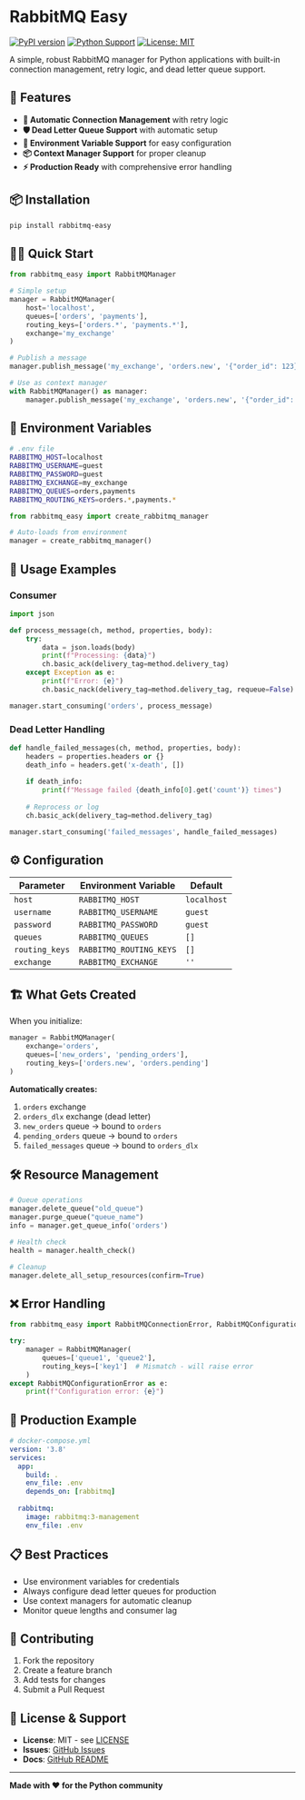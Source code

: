 # RabbitMQ Easy

[![PyPI version](https://badge.fury.io/py/rabbitmq-easy.svg)](https://badge.fury.io/py/rabbitmq-easy)
[![Python Support](https://img.shields.io/pypi/pyversions/rabbitmq-easy.svg)](https://pypi.org/project/rabbitmq-easy/)
[![License: MIT](https://img.shields.io/badge/License-MIT-yellow.svg)](https://opensource.org/licenses/MIT)

A simple, robust RabbitMQ manager for Python applications with built-in connection management, retry logic, and dead letter queue support.

## 🚀 Features

- **🔄 Automatic Connection Management** with retry logic
- **🛡️ Dead Letter Queue Support** with automatic setup
- **🔧 Environment Variable Support** for easy configuration
- **📦 Context Manager Support** for proper cleanup
- **⚡ Production Ready** with comprehensive error handling

## 📦 Installation

```bash
pip install rabbitmq-easy
```

## 🏃‍♂️ Quick Start

```python
from rabbitmq_easy import RabbitMQManager

# Simple setup
manager = RabbitMQManager(
    host='localhost',
    queues=['orders', 'payments'],
    routing_keys=['orders.*', 'payments.*'],
    exchange='my_exchange'
)

# Publish a message
manager.publish_message('my_exchange', 'orders.new', '{"order_id": 123}')

# Use as context manager
with RabbitMQManager() as manager:
    manager.publish_message('my_exchange', 'orders.new', '{"order_id": 123}')
```

## 🔧 Environment Variables

```bash
# .env file
RABBITMQ_HOST=localhost
RABBITMQ_USERNAME=guest
RABBITMQ_PASSWORD=guest
RABBITMQ_EXCHANGE=my_exchange
RABBITMQ_QUEUES=orders,payments
RABBITMQ_ROUTING_KEYS=orders.*,payments.*
```

```python
from rabbitmq_easy import create_rabbitmq_manager

# Auto-loads from environment
manager = create_rabbitmq_manager()
```

## 📖 Usage Examples

### Consumer
```python
import json

def process_message(ch, method, properties, body):
    try:
        data = json.loads(body)
        print(f"Processing: {data}")
        ch.basic_ack(delivery_tag=method.delivery_tag)
    except Exception as e:
        print(f"Error: {e}")
        ch.basic_nack(delivery_tag=method.delivery_tag, requeue=False)

manager.start_consuming('orders', process_message)
```

### Dead Letter Handling
```python
def handle_failed_messages(ch, method, properties, body):
    headers = properties.headers or {}
    death_info = headers.get('x-death', [])
    
    if death_info:
        print(f"Message failed {death_info[0].get('count')} times")
    
    # Reprocess or log
    ch.basic_ack(delivery_tag=method.delivery_tag)

manager.start_consuming('failed_messages', handle_failed_messages)
```

## ⚙️ Configuration

| Parameter | Environment Variable | Default |
|-----------|---------------------|---------|
| `host` | `RABBITMQ_HOST` | `localhost` |
| `username` | `RABBITMQ_USERNAME` | `guest` |
| `password` | `RABBITMQ_PASSWORD` | `guest` |
| `queues` | `RABBITMQ_QUEUES` | `[]` |
| `routing_keys` | `RABBITMQ_ROUTING_KEYS` | `[]` |
| `exchange` | `RABBITMQ_EXCHANGE` | `''` |

## 🏗️ What Gets Created

When you initialize:
```python
manager = RabbitMQManager(
    exchange='orders',
    queues=['new_orders', 'pending_orders'],
    routing_keys=['orders.new', 'orders.pending']
)
```

**Automatically creates:**
1. `orders` exchange
2. `orders_dlx` exchange (dead letter)
3. `new_orders` queue → bound to `orders`
4. `pending_orders` queue → bound to `orders`
5. `failed_messages` queue → bound to `orders_dlx`

## 🛠️ Resource Management

```python
# Queue operations
manager.delete_queue("old_queue")
manager.purge_queue("queue_name")
info = manager.get_queue_info('orders')

# Health check
health = manager.health_check()

# Cleanup
manager.delete_all_setup_resources(confirm=True)
```

## ❌ Error Handling

```python
from rabbitmq_easy import RabbitMQConnectionError, RabbitMQConfigurationError

try:
    manager = RabbitMQManager(
        queues=['queue1', 'queue2'],
        routing_keys=['key1']  # Mismatch - will raise error
    )
except RabbitMQConfigurationError as e:
    print(f"Configuration error: {e}")
```

## 🚀 Production Example

```yaml
# docker-compose.yml
version: '3.8'
services:
  app:
    build: .
    env_file: .env
    depends_on: [rabbitmq]
  
  rabbitmq:
    image: rabbitmq:3-management
    env_file: .env
```

## 📋 Best Practices

- Use environment variables for credentials
- Always configure dead letter queues for production
- Use context managers for automatic cleanup
- Monitor queue lengths and consumer lag

## 🤝 Contributing

1. Fork the repository
2. Create a feature branch
3. Add tests for changes
4. Submit a Pull Request

## 📝 License & Support

- **License**: MIT - see [LICENSE](https://github.com/Mount-Isaac/rabbitmq-easy/blob/main/LICENSE)
- **Issues**: [GitHub Issues](https://github.com/Mount-Isaac/rabbitmq-easy/issues)  
- **Docs**: [GitHub README](https://github.com/Mount-Isaac/rabbitmq-easy#readme)

---

**Made with ❤️ for the Python community**